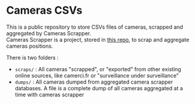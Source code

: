# Cameras CSVs

This is a public repository to store CSVs files of cameras, scrapped and aggregated by Cameras Scrapper.  
Cameras Scrapper is a project, stored in [this repo](https://github.com/anonymous-cucumber/cameras-scrapper), to scrap and aggregate cameras positions.

There is two folders :
 - `scraps/` : All cameras "scrapped", or "exported" from other existing online sources, like camerci.fr or "surveillance under surveillance"
 - `dumps/` : All cameras dumped from aggregated camera scrapper databases. A file is a complete dump of all cameras aggregated at a time with cameras scrapper